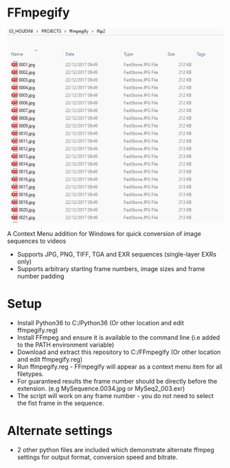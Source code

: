 # FFmpegify

![alt text](https://github.com/Aeoll/FFmpegify/blob/master/example.gif "ffmpegify")

A Context Menu addition for Windows for quick conversion of image sequences to videos
- Supports JPG, PNG, TIFF, TGA and EXR sequences (single-layer EXRs only)
- Supports arbitrary starting frame numbers, image sizes and frame number padding

# Setup
- Install Python36 to C:/Python36 (Or other location and edit ffmpegify.reg)
- Install FFmpeg and ensure it is available to the command line (i.e added to the PATH environment variable)
- Download and extract this repository to C:/FFmpegify (Or other location and edit ffmpegify.reg)
- Run ffmpegify.reg - FFmpegify will appear as a context menu item for all filetypes.
- For guaranteed results the frame number should be directly before the extension. (e.g MySequence.0034.jpg or MySeq2_003.exr)
- The script will work on any frame number - you do not need to select the fist frame in the sequence. 

# Alternate settings
- 2 other python files are included which demonstrate alternate ffmpeg settings for output format, conversion speed and bitrate.
